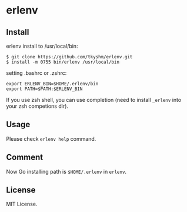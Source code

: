 # erlenv

## Install

erlenv install to /usr/local/bin:
```
$ git clone https://github.com/tkyshm/erlenv.git
$ install -m 0755 bin/erlenv /usr/local/bin
```

setting .bashrc or .zshrc:
```
export ERLENV_BIN=$HOME/.erlenv/bin
export PATH=$PATH:$ERLENV_BIN
```

If you use zsh shell, you can use completion (need to install `_erlenv` into your zsh competions dir).


## Usage
Please check `erlenv help` command.

## Comment
Now Go installing path is `$HOME/.erlenv` in `erlenv`.

## License
MIT License.
